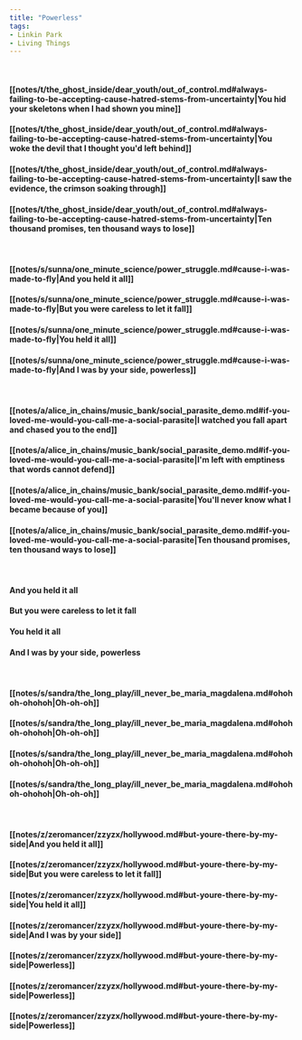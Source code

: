 ```yaml
---
title: "Powerless"
tags:
- Linkin Park
- Living Things
---
```

&nbsp;
#### [[notes/t/the_ghost_inside/dear_youth/out_of_control.md#always-failing-to-be-accepting-cause-hatred-stems-from-uncertainty|You hid your skeletons when I had shown you mine]]
#### [[notes/t/the_ghost_inside/dear_youth/out_of_control.md#always-failing-to-be-accepting-cause-hatred-stems-from-uncertainty|You woke the devil that I thought you'd left behind]]
#### [[notes/t/the_ghost_inside/dear_youth/out_of_control.md#always-failing-to-be-accepting-cause-hatred-stems-from-uncertainty|I saw the evidence, the crimson soaking through]]
#### [[notes/t/the_ghost_inside/dear_youth/out_of_control.md#always-failing-to-be-accepting-cause-hatred-stems-from-uncertainty|Ten thousand promises, ten thousand ways to lose]]
&nbsp;
#### [[notes/s/sunna/one_minute_science/power_struggle.md#cause-i-was-made-to-fly|And you held it all]]
#### [[notes/s/sunna/one_minute_science/power_struggle.md#cause-i-was-made-to-fly|But you were careless to let it fall]]
#### [[notes/s/sunna/one_minute_science/power_struggle.md#cause-i-was-made-to-fly|You held it all]]
#### [[notes/s/sunna/one_minute_science/power_struggle.md#cause-i-was-made-to-fly|And I was by your side, powerless]]
&nbsp;
#### [[notes/a/alice_in_chains/music_bank/social_parasite_demo.md#if-you-loved-me-would-you-call-me-a-social-parasite|I watched you fall apart and chased you to the end]]
#### [[notes/a/alice_in_chains/music_bank/social_parasite_demo.md#if-you-loved-me-would-you-call-me-a-social-parasite|I'm left with emptiness that words cannot defend]]
#### [[notes/a/alice_in_chains/music_bank/social_parasite_demo.md#if-you-loved-me-would-you-call-me-a-social-parasite|You'll never know what I became because of you]]
#### [[notes/a/alice_in_chains/music_bank/social_parasite_demo.md#if-you-loved-me-would-you-call-me-a-social-parasite|Ten thousand promises, ten thousand ways to lose]]
&nbsp;
#### And you held it all
#### But you were careless to let it fall
#### You held it all
#### And I was by your side, powerless
&nbsp;
#### [[notes/s/sandra/the_long_play/ill_never_be_maria_magdalena.md#ohohoh-ohohoh|Oh-oh-oh]]
#### [[notes/s/sandra/the_long_play/ill_never_be_maria_magdalena.md#ohohoh-ohohoh|Oh-oh-oh]]
#### [[notes/s/sandra/the_long_play/ill_never_be_maria_magdalena.md#ohohoh-ohohoh|Oh-oh-oh]]
#### [[notes/s/sandra/the_long_play/ill_never_be_maria_magdalena.md#ohohoh-ohohoh|Oh-oh-oh]]
&nbsp;
#### [[notes/z/zeromancer/zzyzx/hollywood.md#but-youre-there-by-my-side|And you held it all]]
#### [[notes/z/zeromancer/zzyzx/hollywood.md#but-youre-there-by-my-side|But you were careless to let it fall]]
#### [[notes/z/zeromancer/zzyzx/hollywood.md#but-youre-there-by-my-side|You held it all]]
#### [[notes/z/zeromancer/zzyzx/hollywood.md#but-youre-there-by-my-side|And I was by your side]]
#### [[notes/z/zeromancer/zzyzx/hollywood.md#but-youre-there-by-my-side|Powerless]]
#### [[notes/z/zeromancer/zzyzx/hollywood.md#but-youre-there-by-my-side|Powerless]]
#### [[notes/z/zeromancer/zzyzx/hollywood.md#but-youre-there-by-my-side|Powerless]]
